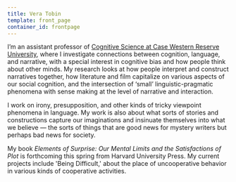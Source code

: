 ```yaml
---
title: Vera Tobin
template: front_page
container_id: frontpage
---
```

<p class="introduction">I&rsquo;m an assistant professor of <a href="http://cognitivescience.case.edu/">Cognitive Science at Case Western Reserve University</a>, where I investigate connections between cognition, language, and narrative, with a special interest in cognitive bias and how people think about other minds. My research looks at how people interpret and construct narratives together, how literature and film capitalize on various aspects of our social cognition, and the intersection of &lsquo;small&rsquo; linguistic-pragmatic phenomena with sense making at the level of narrative and interaction.</p>

I work on irony, presupposition, and other kinds of tricky viewpoint phenomena in language. My work is also about what sorts of stories and constructions capture our imaginations and insinuate themselves into what we believe — the sorts of things that are good news for mystery writers but perhaps bad news for society.

My book _Elements of Surprise: Our Mental Limits and the Satisfactions of Plot_ is forthcoming this spring from Harvard University Press. My current projects include 'Being Difficult,' about the place of uncooperative behavior in various kinds of cooperative activities. 
